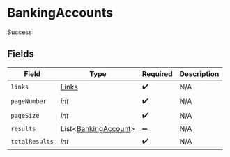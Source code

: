 # BankingAccounts

Success


## Fields

| Field                                                         | Type                                                          | Required                                                      | Description                                                   |
| ------------------------------------------------------------- | ------------------------------------------------------------- | ------------------------------------------------------------- | ------------------------------------------------------------- |
| `links`                                                       | [Links](../../models/shared/Links.md)                         | :heavy_check_mark:                                            | N/A                                                           |
| `pageNumber`                                                  | *int*                                                         | :heavy_check_mark:                                            | N/A                                                           |
| `pageSize`                                                    | *int*                                                         | :heavy_check_mark:                                            | N/A                                                           |
| `results`                                                     | List<[BankingAccount](../../models/shared/BankingAccount.md)> | :heavy_minus_sign:                                            | N/A                                                           |
| `totalResults`                                                | *int*                                                         | :heavy_check_mark:                                            | N/A                                                           |